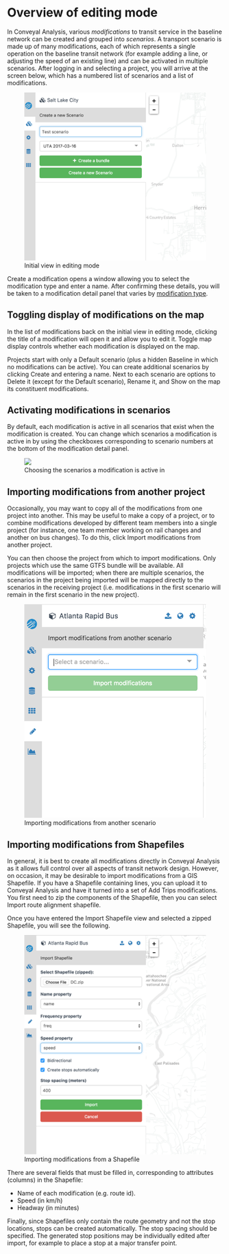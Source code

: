 # Overview of editing mode

In Conveyal Analysis, various *modifications* to transit service in the baseline network can be created and grouped into *scenarios*. A transport scenario is made up of many modifications, each of which represents a single operation on the baseline transit network (for example adding a line, or adjusting the speed of an existing line) and can be activated in multiple scenarios. After logging in and selecting a project, you will arrive at the screen below, which has a numbered list of scenarios and a list of modifications.  

<figure>
  <img src="../img/create-scenario.png" />
  <figcaption>Initial view in editing mode</figcaption>
</figure>

<span class="btn btn-success"><i class="fa fa-plus"></i> Create a modification</span> opens a window allowing you to select the modification type and enter a name.  After confirming these details, you will be taken to a modification detail panel that varies by [modification type](modifications.html).

## Toggling display of modifications on the map

In the list of modifications back on the initial view in editing mode, clicking the title of a modification will open it and allow you to edit it. <span class="ui-icon"><i class="fa fa-eye"></i>Toggle map display</span> controls whether each modification is displayed on the map.

Projects start with only a Default scenario (plus a hidden Baseline in which no modifications can be active). You can create additional scenarios by clicking <span class="ui-link"><i class="fa fa-plus"></i> Create</span> and entering a name. Next to each scenario are options to <span class="ui-icon"><i class="fa fa-trash"></i>Delete</span> it (except for the Default scenario), <span class="ui-icon"><i class="fa fa-pencil"></i>Rename</span> it, and <span class="ui-icon"><i class="fa fa-eye"></i>Show on the map</span> its constituent modifications.

## Activating modifications in scenarios

By default, each modification is active in all scenarios that exist when the modification is created.  You can change which scenarios a modification is active in by using the checkboxes corresponding to scenario numbers at the bottom of the modification detail panel.  

<figure>
  <img src="../img/scenario-chooser.png" />
  <figcaption>Choosing the scenarios a modification is active in</figcaption>
</figure>


## Importing modifications from another project

Occasionally, you may want to copy all of the modifications from one project into another. This may be useful to make a copy of a project, or to combine modifications developed by different team members into a single project (for instance, one team member working on rail changes and another on bus changes).
To do this, click <span class="ui-icon"><i class="fa fa-download"></i>Import modifications from another project</span>.

You can then choose the project from which to import modifications. Only projects which use the same GTFS bundle will be available. All modifications will be imported; when there are multiple scenarios, the scenarios in the project being imported will be mapped directly to the scenarios in the receiving project (i.e. modifications in the first scenario will remain in the first scenario in the new project).

<figure>
  <img src="../img/import-modifications.png" />
  <figcaption>Importing modifications from another scenario</figcaption>
</figure>

## Importing modifications from Shapefiles

In general, it is best to create all modifications directly in Conveyal Analysis as it allows full control over all aspects of transit network design. However, on occasion, it may be desirable to import modifications from a GIS Shapefile. If you have a Shapefile containing lines, you can upload it to Conveyal Analysis and have it turned into a set of Add Trips modifications. You first need to zip the components of the Shapefile, then you can select <span class="ui-icon"><i class="fa fa-globe"></i> Import route alignment shapefile</span>.

Once you have entered the Import Shapefile view and selected a zipped Shapefile, you will see the following.

<figure>
  <img src="../img/import-modifications-from-shapefile.png"/>
  <figcaption>Importing modifications from a Shapefile</figcaption>
</figure>

There are several fields that must be filled in, corresponding to attributes (columns) in the Shapefile:
- Name of each modification (e.g. route id).
- Speed (in km/h)
- Headway (in minutes)

Finally, since Shapefiles only contain the route geometry and not the stop locations, stops can be created automatically. The stop spacing should be specified. The generated stop positions may be individually edited after import, for example to place a stop at a major transfer point.
